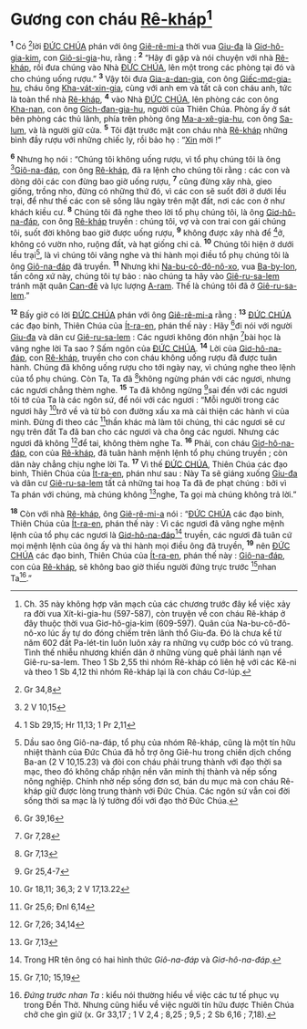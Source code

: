 # Gương con cháu [Rê-kháp]()[^1]
<sup><b>1</b></sup> Có [^1*]lời [ĐỨC CHÚA]() phán với ông [Giê-rê-mi-a]() thời vua [Giu-đa]() là [Giơ-hô-gia-kim](), con [Giô-si-gia]()-hu, rằng : <sup><b>2</b></sup> “Hãy đi gặp và nói chuyện với nhà [Rê-kháp](), rồi đưa chúng vào Nhà [ĐỨC CHÚA](), lên một trong các phòng tại đó và cho chúng uống rượu.” <sup><b>3</b></sup> Vậy tôi đưa [Gia-a-dan-gia](), con ông [Giếc-mơ-gia-hu](), cháu ông [Kha-vát-xin-gia](), cùng với anh em và tất cả con cháu anh, tức là toàn thể nhà [Rê-kháp](), <sup><b>4</b></sup> vào Nhà [ĐỨC CHÚA](), lên phòng các con ông [Kha-nan](), con ông [Gích-đan-gia-hu](), người của Thiên Chúa. Phòng ấy ở sát bên phòng các thủ lãnh, phía trên phòng ông [Ma-a-xê-gia-hu](), con ông [Sa-lum](), và là người giữ cửa. <sup><b>5</b></sup> Tôi đặt trước mặt con cháu nhà [Rê-kháp]() những bình đầy rượu với những chiếc ly, rồi bảo họ : “[Xin]() mời !”

<sup><b>6</b></sup> Nhưng họ nói : “Chúng tôi không uống rượu, vì tổ phụ chúng tôi là ông [^2*][Giô-na-đáp](), con ông [Rê-kháp](), đã ra lệnh cho chúng tôi rằng : các con và dòng dõi các con đừng bao giờ uống rượu, <sup><b>7</b></sup> cũng đừng xây nhà, gieo giống, trồng nho, đừng có những thứ đó, vì các con sẽ suốt đời ở dưới lều trại, để như thế các con sẽ sống lâu ngày trên mặt đất, nơi các con ở như khách kiều cư. <sup><b>8</b></sup> Chúng tôi đã nghe theo lời tổ phụ chúng tôi, là ông [Giơ-hô-na-đáp](), con ông [Rê-kháp]() truyền : chúng tôi, vợ và con trai con gái chúng tôi, suốt đời không bao giờ được uống rượu, <sup><b>9</b></sup> không được xây nhà để [^3*]ở, không có vườn nho, ruộng đất, và hạt giống chi cả. <sup><b>10</b></sup> Chúng tôi hiện ở dưới lều trại[^2], là vì chúng tôi vâng nghe và thi hành mọi điều tổ phụ chúng tôi là ông [Giô-na-đáp]() đã truyền. <sup><b>11</b></sup> Nhưng khi [Na-bu-cô-đô-nô-xo](), vua [Ba-by-lon](), tấn công xứ này, chúng tôi tự bảo : nào chúng ta hãy vào [Giê-ru-sa-lem]() tránh mặt quân [Can-đê]() và lực lượng [A-ram](). Thế là chúng tôi đã ở [Giê-ru-sa-lem]().”

<sup><b>12</b></sup> Bấy giờ có lời [ĐỨC CHÚA]() phán với ông [Giê-rê-mi-a]() rằng : <sup><b>13</b></sup> [ĐỨC CHÚA]() các đạo binh, Thiên Chúa của [Ít-ra-en](), phán thế này : Hãy [^4*]đi nói với người [Giu-đa]() và dân cư [Giê-ru-sa-lem]() : Các ngươi không đón nhận [^5*]bài học là vâng nghe lời Ta sao ? Sấm ngôn của [ĐỨC CHÚA](). <sup><b>14</b></sup> Lời của [Giơ-hô-na-đáp](), con [Rê-kháp](), truyền cho con cháu không uống rượu đã được tuân hành. Chúng đã không uống rượu cho tới ngày nay, vì chúng nghe theo lệnh của tổ phụ chúng. Còn Ta, Ta đã [^6*]không ngừng phán với các ngươi, nhưng các ngươi chẳng thèm nghe. <sup><b>15</b></sup> Ta đã không ngừng [^7*]sai đến với các ngươi tôi tớ của Ta là các ngôn sứ, để nói với các ngươi : “Mỗi người trong các ngươi hãy [^8*]trở về và từ bỏ con đường xấu xa mà cải thiện các hành vi của mình. Đừng đi theo các [^9*]thần khác mà làm tôi chúng, thì các ngươi sẽ cư ngụ trên đất Ta đã ban cho các ngươi và cha ông các ngươi. Nhưng các ngươi đã không [^10*]để tai, không thèm nghe Ta. <sup><b>16</b></sup> Phải, con cháu [Giơ-hô-na-đáp](), con của [Rê-kháp](), đã tuân hành mệnh lệnh tổ phụ chúng truyền ; còn dân này chẳng chịu nghe lời Ta. <sup><b>17</b></sup> Vì thế [ĐỨC CHÚA](), Thiên Chúa các đạo binh, Thiên Chúa của [Ít-ra-en](), phán như sau : Này Ta sẽ giáng xuống [Giu-đa]() và dân cư [Giê-ru-sa-lem]() tất cả những tai hoạ Ta đã đe phạt chúng : bởi vì Ta phán với chúng, mà chúng không [^11*]nghe, Ta gọi mà chúng không trả lời.”

<sup><b>18</b></sup> Còn với nhà [Rê-kháp](), ông [Giê-rê-mi-a]() nói : “[ĐỨC CHÚA]() các đạo binh, Thiên Chúa của [Ít-ra-en](), phán thế này : Vì các ngươi đã vâng nghe mệnh lệnh của tổ phụ các ngươi là [Giơ-hô-na-đáp]()[^3] truyền, các ngươi đã tuân cứ mọi mệnh lệnh của ông ấy và thi hành mọi điều ông đã truyền, <sup><b>19</b></sup> nên [ĐỨC CHÚA]() các đạo binh, Thiên Chúa của [Ít-ra-en](), phán thế này : [Giô-na-đáp](), con của [Rê-kháp](), sẽ không bao giờ thiếu người đứng trực trước [^12*]nhan Ta[^4].”

[^1]: Ch. 35 này không hợp văn mạch của các chương trước đây kể việc xảy ra đời vua Xít-ki-gia-hu (597-587), còn truyện về con cháu Rê-kháp ở đây thuộc thời vua Giơ-hô-gia-kim (609-597). Quân của Na-bu-cô-đô-nô-xo lúc ấy tự do đóng chiếm trên lãnh thổ Giu-đa. Đó là chưa kể từ năm 602 đất Pa-lét-tin luôn luôn xảy ra những vụ cướp bóc có vũ trang. Tình thế nhiễu nhương khiến dân ở những vùng quê phải lánh nạn về Giê-ru-sa-lem. Theo 1 Sb 2,55 thì nhóm Rê-kháp có liên hệ với các Kê-ni và theo 1 Sb 4,12 thì nhóm Rê-kháp lại là con cháu Cơ-lúp.
[^2]: Dầu sao ông Giô-na-đáp, tổ phụ của nhóm Rê-kháp, cũng là một tín hữu nhiệt thành của Đức Chúa đã hỗ trợ ông Giê-hu trong chiến dịch chống Ba-an (2 V 10,15.23) và đòi con cháu phải trung thành với đạo thời sa mạc, theo đó không chấp nhận nền văn minh thị thành và nếp sống nông nghiệp. Chính nhờ nếp sống đơn sơ, bán du mục mà con cháu Rê-kháp giữ được lòng trung thành với Đức Chúa. Các ngôn sứ vẫn coi đời sống thời sa mạc là lý tưởng đối với đạo thờ Đức Chúa.
[^3]: Trong HR tên ông có hai hình thức *Giô-na-đáp* và *Giơ-hô-na-đáp*.
[^4]: *Đứng trước nhan Ta* : kiểu nói thường hiểu về việc các tư tế phục vụ trong Đền Thờ. Nhưng cũng hiểu về việc người tín hữu được Thiên Chúa chở che gìn giữ (x. Gr 33,17 ; 1 V 2,4 ; 8,25 ; 9,5 ; 2 Sb 6,16 ; 7,18).
[^1*]: Gr 34,8
[^2*]: 2 V 10,15
[^3*]: 1 Sb 29,15; Hr 11,13; 1 Pr 2,11
[^4*]: Gr 39,16
[^5*]: Gr 7,28
[^6*]: Gr 7,13
[^7*]: Gr 25,4-7
[^8*]: Gr 18,11; 36,3; 2 V 17,13.22
[^9*]: Gr 25,6; Đnl 6,14
[^10*]: Gr 7,26; 34,14
[^11*]: Gr 7,13
[^12*]: Gr 7,10; 15,19